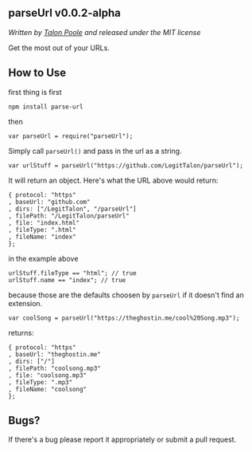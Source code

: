 ## parseUrl v0.0.2-alpha
*Written by [Talon Poole](http://theghostin.me) and released under the MIT license*

Get the most out of your URLs.

## How to Use
first thing is first

    npm install parse-url

then

    var parseUrl = require("parseUrl");

Simply call `parseUrl()` and pass in the url as a string.

	var urlStuff = parseUrl("https://github.com/LegitTalon/parseUrl");

It will return an object. Here's what the URL above would return:

    { protocol: "https"
    , baseUrl: "github.com"
    , dirs: ["/LegitTalon", "/parseUrl"]
    , filePath: "/LegitTalon/parseUrl"
    , file: "index.html"
    , fileType: ".html"
    , fileName: "index"
    };

in the example above

    urlStuff.fileType == "html"; // true
	urlStuff.name == "index"; // true

because those are the defaults choosen by `parseUrl` if it doesn't
find an extension.

	var coolSong = parseUrl("https://theghostin.me/cool%20Song.mp3");

returns:

	{ protocol: "https"
	, baseUrl: "theghostin.me"
    , dirs: ["/"]
    , filePath: "coolsong.mp3"
    , file: "coolsong.mp3"
    , fileType: ".mp3"
    , fileName: "coolsong"
	};

## Bugs?
If there's a bug please report it appropriately or submit a pull request.